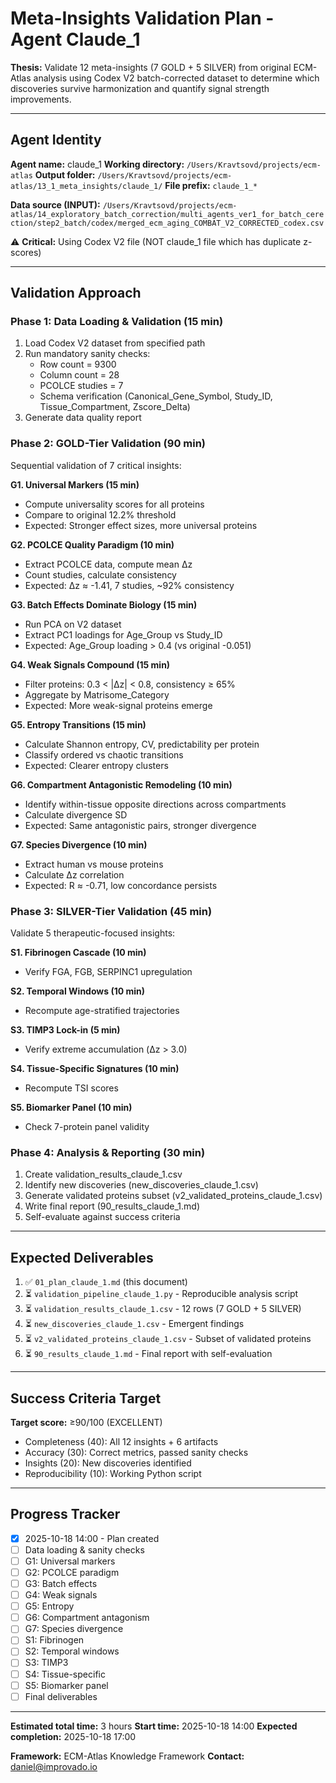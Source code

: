 # Meta-Insights Validation Plan - Agent Claude_1

**Thesis:** Validate 12 meta-insights (7 GOLD + 5 SILVER) from original ECM-Atlas analysis using Codex V2 batch-corrected dataset to determine which discoveries survive harmonization and quantify signal strength improvements.

---

## Agent Identity

**Agent name:** claude_1
**Working directory:** `/Users/Kravtsovd/projects/ecm-atlas`
**Output folder:** `/Users/Kravtsovd/projects/ecm-atlas/13_1_meta_insights/claude_1/`
**File prefix:** `claude_1_*`

**Data source (INPUT):**
`/Users/Kravtsovd/projects/ecm-atlas/14_exploratory_batch_correction/multi_agents_ver1_for_batch_cerection/step2_batch/codex/merged_ecm_aging_COMBAT_V2_CORRECTED_codex.csv`

⚠️ **Critical:** Using Codex V2 file (NOT claude_1 file which has duplicate z-scores)

---

## Validation Approach

### Phase 1: Data Loading & Validation (15 min)
1. Load Codex V2 dataset from specified path
2. Run mandatory sanity checks:
   - Row count = 9300
   - Column count = 28
   - PCOLCE studies = 7
   - Schema verification (Canonical_Gene_Symbol, Study_ID, Tissue_Compartment, Zscore_Delta)
3. Generate data quality report

### Phase 2: GOLD-Tier Validation (90 min)
Sequential validation of 7 critical insights:

**G1. Universal Markers (15 min)**
- Compute universality scores for all proteins
- Compare to original 12.2% threshold
- Expected: Stronger effect sizes, more universal proteins

**G2. PCOLCE Quality Paradigm (10 min)**
- Extract PCOLCE data, compute mean Δz
- Count studies, calculate consistency
- Expected: Δz ≈ -1.41, 7 studies, ~92% consistency

**G3. Batch Effects Dominate Biology (15 min)**
- Run PCA on V2 dataset
- Extract PC1 loadings for Age_Group vs Study_ID
- Expected: Age_Group loading > 0.4 (vs original -0.051)

**G4. Weak Signals Compound (15 min)**
- Filter proteins: 0.3 < |Δz| < 0.8, consistency ≥ 65%
- Aggregate by Matrisome_Category
- Expected: More weak-signal proteins emerge

**G5. Entropy Transitions (15 min)**
- Calculate Shannon entropy, CV, predictability per protein
- Classify ordered vs chaotic transitions
- Expected: Clearer entropy clusters

**G6. Compartment Antagonistic Remodeling (10 min)**
- Identify within-tissue opposite directions across compartments
- Calculate divergence SD
- Expected: Same antagonistic pairs, stronger divergence

**G7. Species Divergence (10 min)**
- Extract human vs mouse proteins
- Calculate Δz correlation
- Expected: R ≈ -0.71, low concordance persists

### Phase 3: SILVER-Tier Validation (45 min)
Validate 5 therapeutic-focused insights:

**S1. Fibrinogen Cascade (10 min)**
- Verify FGA, FGB, SERPINC1 upregulation

**S2. Temporal Windows (10 min)**
- Recompute age-stratified trajectories

**S3. TIMP3 Lock-in (5 min)**
- Verify extreme accumulation (Δz > 3.0)

**S4. Tissue-Specific Signatures (10 min)**
- Recompute TSI scores

**S5. Biomarker Panel (10 min)**
- Check 7-protein panel validity

### Phase 4: Analysis & Reporting (30 min)
1. Create validation_results_claude_1.csv
2. Identify new discoveries (new_discoveries_claude_1.csv)
3. Generate validated proteins subset (v2_validated_proteins_claude_1.csv)
4. Write final report (90_results_claude_1.md)
5. Self-evaluate against success criteria

---

## Expected Deliverables

1. ✅ `01_plan_claude_1.md` (this document)
2. ⏳ `validation_pipeline_claude_1.py` - Reproducible analysis script
3. ⏳ `validation_results_claude_1.csv` - 12 rows (7 GOLD + 5 SILVER)
4. ⏳ `new_discoveries_claude_1.csv` - Emergent findings
5. ⏳ `v2_validated_proteins_claude_1.csv` - Subset of validated proteins
6. ⏳ `90_results_claude_1.md` - Final report with self-evaluation

---

## Success Criteria Target

**Target score:** ≥90/100 (EXCELLENT)

- Completeness (40): All 12 insights + 6 artifacts
- Accuracy (30): Correct metrics, passed sanity checks
- Insights (20): New discoveries identified
- Reproducibility (10): Working Python script

---

## Progress Tracker

- [x] 2025-10-18 14:00 - Plan created
- [ ] Data loading & sanity checks
- [ ] G1: Universal markers
- [ ] G2: PCOLCE paradigm
- [ ] G3: Batch effects
- [ ] G4: Weak signals
- [ ] G5: Entropy
- [ ] G6: Compartment antagonism
- [ ] G7: Species divergence
- [ ] S1: Fibrinogen
- [ ] S2: Temporal windows
- [ ] S3: TIMP3
- [ ] S4: Tissue-specific
- [ ] S5: Biomarker panel
- [ ] Final deliverables

---

**Estimated total time:** 3 hours
**Start time:** 2025-10-18 14:00
**Expected completion:** 2025-10-18 17:00

**Framework:** ECM-Atlas Knowledge Framework
**Contact:** daniel@improvado.io
